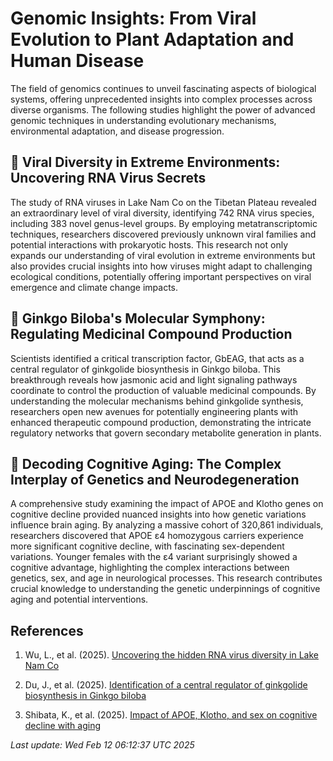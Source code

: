 # Genomic Insights: From Viral Evolution to Plant Adaptation and Human Disease

The field of genomics continues to unveil fascinating aspects of biological systems, offering unprecedented insights into complex processes across diverse organisms. The following studies highlight the power of advanced genomic techniques in understanding evolutionary mechanisms, environmental adaptation, and disease progression.

## 🦠 Viral Diversity in Extreme Environments: Uncovering RNA Virus Secrets

The study of RNA viruses in Lake Nam Co on the Tibetan Plateau revealed an extraordinary level of viral diversity, identifying 742 RNA virus species, including 383 novel genus-level groups. By employing metatranscriptomic techniques, researchers discovered previously unknown viral families and potential interactions with prokaryotic hosts. This research not only expands our understanding of viral evolution in extreme environments but also provides crucial insights into how viruses might adapt to challenging ecological conditions, potentially offering important perspectives on viral emergence and climate change impacts.

## 🌱 Ginkgo Biloba's Molecular Symphony: Regulating Medicinal Compound Production

Scientists identified a critical transcription factor, GbEAG, that acts as a central regulator of ginkgolide biosynthesis in Ginkgo biloba. This breakthrough reveals how jasmonic acid and light signaling pathways coordinate to control the production of valuable medicinal compounds. By understanding the molecular mechanisms behind ginkgolide synthesis, researchers open new avenues for potentially engineering plants with enhanced therapeutic compound production, demonstrating the intricate regulatory networks that govern secondary metabolite generation in plants.

## 🧬 Decoding Cognitive Aging: The Complex Interplay of Genetics and Neurodegeneration

A comprehensive study examining the impact of APOE and Klotho genes on cognitive decline provided nuanced insights into how genetic variations influence brain aging. By analyzing a massive cohort of 320,861 individuals, researchers discovered that APOE ε4 homozygous carriers experience more significant cognitive decline, with fascinating sex-dependent variations. Younger females with the ε4 variant surprisingly showed a cognitive advantage, highlighting the complex interactions between genetics, sex, and age in neurological processes. This research contributes crucial knowledge to understanding the genetic underpinnings of cognitive aging and potential interventions.

## References

1. Wu, L., et al. (2025). [Uncovering the hidden RNA virus diversity in Lake Nam Co](https://pubmed.ncbi.nlm.nih.gov/39903107)

2. Du, J., et al. (2025). [Identification of a central regulator of ginkgolide biosynthesis in Ginkgo biloba](https://pubmed.ncbi.nlm.nih.gov/39903108)

3. Shibata, K., et al. (2025). [Impact of APOE, Klotho, and sex on cognitive decline with aging](https://pubmed.ncbi.nlm.nih.gov/39903109)

*Last update: Wed Feb 12 06:12:37 UTC 2025*
